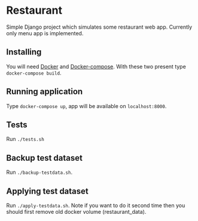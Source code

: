 # Restaurant #
Simple Django project which simulates some restaurant web app. Currently only
menu app is implemented.

## Installing ##
You will need [Docker](https://www.docker.com/) and [Docker-compose](https://docs.docker.com/compose/).
With these two present type `docker-compose build`.

## Running application ##
Type `docker-compose up`, app will be available on `localhost:8000`.

## Tests ##
Run `./tests.sh`

## Backup test dataset ##
Run `./backup-testdata.sh`.

## Applying test dataset ##
Run `./apply-testdata.sh`. Note if you want to do it second time then you should
first remove old docker volume (restaurant_data).
